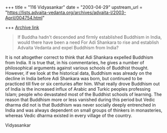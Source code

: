 +++
title = "116 Vidyasankar"
date = "2003-04-29"
upstream_url = "https://lists.advaita-vedanta.org/archives/advaita-l/2003-April/004754.html"

+++
[Archive link](https://lists.advaita-vedanta.org/archives/advaita-l/2003-April/004754.html)

>If Buddha hadn't descended and firmly established
>Buddhism in India, would there have been a need For
>Adi Shankara to rise and establish Advaita Vedanta and
>expel Buddhism from India?

It is not altogether correct to think that Adi Shankara expelled Buddhism
from India. It is true that, in his commentaries, he gives a number of
philosophical arguments against various schools of Buddhist thought.
However, if we look at the historical data, Buddhism was already on the
decline in India before Adi Shankara was born, but continued to be
practiced till five or six centuries after him. What really drove Buddhism
out of India is the increased influx of Arabic and Turkic peoples
professing Islam; people who devastated most of the Buddhist schools of
learning. The reason that Buddhism more or less vanished during this period
but Vedic dharma did not is that Buddhism was never socially deeply
entrenched in India and was always dependent on small groups of thinkers in
monasteries, whereas Vedic dharma existed in every village of the country.

Vidyasankar

